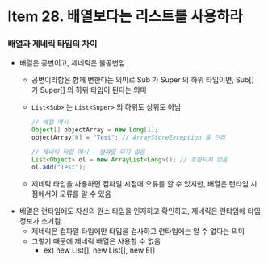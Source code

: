 # Item 28. 배열보다는 리스트를 사용하라

### 배열과 제네릭 타입의 차이

- 배열은 공변이고, 제네릭은 불공변임
    - 공변이라함은 함께 변한다는 의미로 Sub 가 Super 의 하위 타입이면, Sub[] 가 Super[] 의 하위 타입이 된다는 의미
    - `List<Sub>` 는 `List<Super>` 의 하위도 상위도 아님
    
      ```java
      // 배열 예시
      Object[] objectArray = new Long[1];
      objectArray[0] = "Test"; // ArrayStoreException 을 던짐
      
      // 제네릭 타입 예시 - 컴파일 되지 않음
      List<Object> ol = new ArrayList<Long>(); // 호환되지 않음
      ol.add("Test");
      ```
    
    - 제네릭 타입을 사용하면 컴파일 시점에 오류를 할 수 있지만, 배열은 런타임 시점에서야 오류를 알 수 있음
- 배열은 런타임에도 자신의 원소 타입을 인지하고 확인하고, 제네릭은 런타임에 타입 정보가 소거됨.
    - 제네릭은 컴파일 타임에만 타입을 검사하고 런타임에는 알 수 없다는 의미
    - 그렇기 때문에 제네릭 배열은 사용할 수 없음
        - ex) new List<E>[], new List<String>[], new E[]
